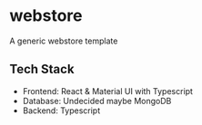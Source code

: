# webstore

A generic webstore template

## Tech Stack

- Frontend: React & Material UI with Typescript
- Database: Undecided maybe MongoDB
- Backend: Typescript
